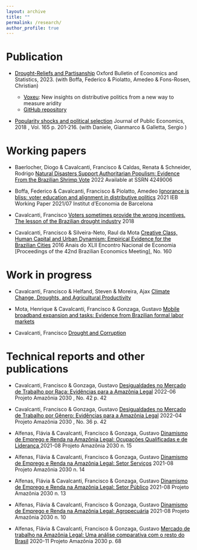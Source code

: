 ```yaml
---
layout: archive
title: ""
permalink: /research/
author_profile: true
---
```


# Publication

  * <a style='color: black;' href='https://bse.eu/research/working-papers/drought-reliefs-and-partisanship'>Drought-Reliefs and Partisanship</a>  Oxford Bulletin of Economics and Statistics, 2023. (with Boffa, Federico & Piolatto, Amedeo & Fons-Rosen, Christian)
    * <a style='color: black;' href='https://voxeu.org/article/insights-distributive-politics-new-way-measure-aridity'>Voxeu</a>:  New insights on distributive politics from a new way to measure aridity
    * <a style='color: black;' href='https://github.com/FranciscoCavalcanti/Drought-reliefs-and-Partisanship'>GitHub repository</a>

  * <a style='color: black;' href='http://www.sciencedirect.com/science/article/pii/S0047272718301361'>Popularity shocks and political selection</a> Journal of Public Economics, 2018 , Vol. 165 p. 201-216. (with Daniele, Gianmarco & Galletta, Sergio ) 

# Working papers

  * Baerlocher, Diogo & Cavalcanti, Francisco & Caldas, Renata & Schneider, Rodrigo <a style='color: black;' href='https://ssrn.com/abstract=4249006'>Natural Disasters Support Authoritarian Populism: Evidence From the Brazilian Shrimp Vote</a> 2022 Available at SSRN 4249006

  * Boffa, Federico & Cavalcanti, Francisco &  Piolatto, Amedeo <a style='color: black;' href='http://diposit.ub.edu/dspace/handle/2445/182602'>Ignorance is bliss: voter education and alignment in distributive politics</a> 2021 IEB Working Paper 2021/07 Institut d’Economia de Barcelona

  * Cavalcanti, Francisco <a style='color: black;' href='https://mpra.ub.uni-muenchen.de/88317/'>Voters sometimes provide the wrong incentives. The lesson of the Brazilian drought industry</a> 2018
  
  * Cavalcanti, Francisco & Silveira-Neto, Raul da Mota <a style='color: black;' href='https://www.researchgate.net/profile/Francisco-Cavalcanti-6/publication/319902513_Creative_Class_Human_Capital_and_Urban_Dynamism_Empirical_Evidence_for_the_Brazilian_Cities/links/59c0dbdaaca272aff2e4efb0/Creative-Class-Human-Capital-and-Urban-Dynamism-Empirical-Evidence-for-the-Brazilian-Cities.pdf'>Creative Class, Human Capital and Urban Dynamism: Empirical Evidence for the Brazilian Cities</a> 2016 Anais do XLII Encontro Nacional de Economia [Proceedings of the 42nd Brazilian Economics Meeting], No. 160

# Work in progress

  * Cavalcanti, Francisco & Helfand, Steven & Moreira, Ajax <a style='color: black;' href=''>Climate Change, Droughts, and Agricultural Productivity</a> 

  * Mota, Henrique & Cavalcanti, Francisco & Gonzaga, Gustavo <a style='color: black;' href=''>Mobile broadband expansion and tasks: Evidence from Brazilian formal labor markets</a>
  
  * Cavalcanti, Francisco <a style='color: black;' href=''>Drought and Corruption</a>


# Technical reports and other publications

  * Cavalcanti, Francisco & Gonzaga, Gustavo <a style='color: black;' href='https://amazonia2030.org.br/desigualdades-no-mercado-de-trabalho-por-raca-evidencias-para-a-amazonia-legal/'>Desigualdades no Mercado de Trabalho por Raça: Evidências para a Amazônia Legal</a> 2022-06 Projeto Amazônia 2030 , No. 42 p. 42

  * Cavalcanti, Francisco & Gonzaga, Gustavo <a style='color: black;' href='https://amazonia2030.org.br/desigualdades-no-mercado-de-trabalho-por-genero-evidencias-para-a-amazonia-legal/'>Desigualdades no Mercado de Trabalho por Gênero: Evidências para a Amazônia Legal</a>  2022-04 Projeto Amazônia 2030 , No. 36 p. 42


  * Alfenas, Flávia &  Cavalcanti, Francisco & Gonzaga, Gustavo <a style='color: black;' href='  https://amazonia2030.org.br/dinamismo-de-emprego-e-renda-na-amazonia-legal-ocupacoes-qualificadas-e-de-lideranca/'>Dinamismo de Emprego e Renda na Amazônia Legal: Ocupações Qualificadas e de Liderança </a>  2021-08 Projeto Amazônia 2030 n. 15


  * Alfenas, Flávia &  Cavalcanti, Francisco & Gonzaga, Gustavo <a style='color: black;' href='https://amazonia2030.org.br/dinamismo-de-emprego-e-renda-na-amazonia-legal-servicos/'>Dinamismo de Emprego e Renda na Amazônia Legal: Setor Serviços</a>  2021-08 Projeto Amazônia 2030 n. 14

  * Alfenas, Flávia &  Cavalcanti, Francisco & Gonzaga, Gustavo <a style='color: black;' href='https://amazonia2030.org.br/dinamismo-de-emprego-e-renda-na-amazonia-legal-setor-publico/'>Dinamismo de Emprego e Renda na Amazônia Legal: Setor Público</a>  2021-08 Projeto Amazônia 2030 n. 13

  * Alfenas, Flávia &  Cavalcanti, Francisco & Gonzaga, Gustavo <a style='color: black;' href='https://amazonia2030.org.br/dinamismo-de-emprego-e-renda-na-amazonia-legal-agropecuaria/'>Dinamismo de Emprego e Renda na Amazônia Legal: Agropecuária</a>  2021-08 Projeto Amazônia 2030 n. 10


  * Alfenas, Flávia &  Cavalcanti, Francisco & Gonzaga, Gustavo <a style='color: black;' href='https://amazonia2030.org.br/mercado-de-trabalho-na-amazonia-legal-uma-analise-comparativa-com-o-resto-do-brasil/'> Mercado de trabalho na Amazônia Legal: Uma análise comparativa com o resto do Brasil</a>  2020-11 Projeto Amazônia 2030 p. 68

  